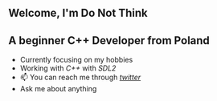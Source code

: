 ## Welcome, I'm Do Not Think

## **A beginner C++ Developer from Poland**

- Currently focusing on my hobbies
- Working with *C++* with *SDL2*
- 📫 You can reach me through *[twitter](https://x.com/_DoNotThink)*
- Ask me about anything
